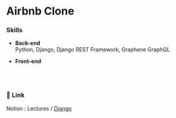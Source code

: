 # Airbnb Clone

### Skills
- **Back-end**  
Python, Django, Django REST Framework, Graphene GraphQL   

- **Front-end**

<br/>
<br/>
  
### 📝 Link  
Notion : Lectures / [Django](https://wozlsla.com/Django-105d382c218d807da80adc811e5ac0f5 "Django")  